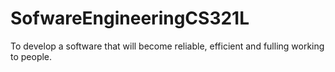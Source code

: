 # SofwareEngineeringCS321L
To develop a software that will become reliable, efficient and fulling working to people.
